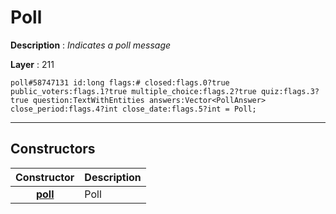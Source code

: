 # Poll

**Description** : *Indicates a poll message*

**Layer** : 211

```tl
poll#58747131 id:long flags:# closed:flags.0?true public_voters:flags.1?true multiple_choice:flags.2?true quiz:flags.3?true question:TextWithEntities answers:Vector<PollAnswer> close_period:flags.4?int close_date:flags.5?int = Poll;
```

---

## Constructors

| Constructor | Description |
| :---: | :--- |
| [**poll**](constructor/poll) | Poll |